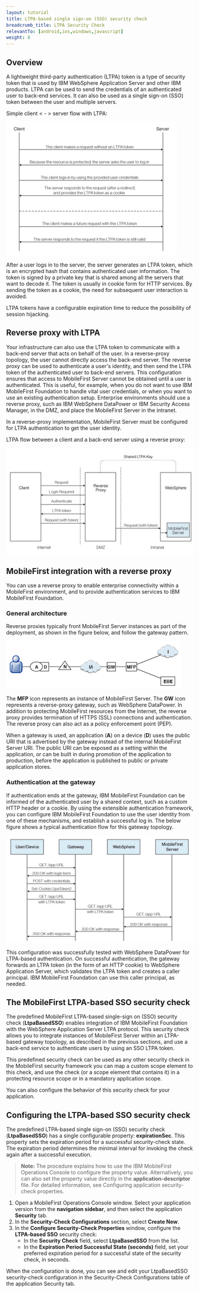 ```yaml
---
layout: tutorial
title: LTPA-based single sign-on (SSO) security check
breadcrumb_title: LTPA Security Check
relevantTo: [android,ios,windows,javascript]
weight: 8
---
```

<!-- NLS_CHARSET=UTF-8 -->
## Overview
A lightweight third-party authentication (LTPA) token is a type of security token that is used by IBM WebSphere Application Server and other IBM products. LTPA can be used to send the credentials of an authenticated user to back-end services. It can also be used as a single sign-on (SSO) token between the user and multiple servers.

Simple client < - > server flow with LTPA:

![Simple LTPA-based client <-> server flow](ltpa_simple_client_server.jpg)

After a user logs in to the server, the server generates an LTPA token, which is an encrypted hash that contains authenticated user information. The token is signed by a private key that is shared among all the servers that want to decode it. The token is usually in cookie form for HTTP services. By sending the token as a cookie, the need for subsequent user interaction is avoided.

LTPA tokens have a configurable expiration time to reduce the possibility of session hijacking.

## Reverse proxy with LTPA
Your infrastructure can also use the LTPA token to communicate with a back-end server that acts on behalf of the user. In a reverse-proxy topology, the user cannot directly access the back-end server. The reverse proxy can be used to authenticate a user's identity, and then send the LTPA token of the authenticated user to back-end servers. This configuration ensures that access to MobileFirst Server cannot be obtained until a user is authenticated. This is useful, for example, when you do not want to use IBM MobileFirst Foundation to handle vital user credentials, or when you want to use an existing authentication setup. Enterprise environments should use a reverse proxy, such as IBM WebSphere DataPower or IBM Security Access Manager, in the DMZ, and place the MobileFirst Server in the intranet.

In a reverse-proxy implementation, MobileFirst Server must be configured for LTPA authentication to get the user identity.

LTPA flow between a client and a back-end server using a reverse proxy:

![Reverse-proxy LTPA flow](ltpa_reverse_proxy.jpg)

## MobileFirst integration with a reverse proxy
You can use a reverse proxy to enable enterprise connectivity within a MobileFirst environment, and to provide authentication services to IBM MobileFirst Foundation.

### General architecture
Reverse proxies typically front MobileFirst Server instances as part of the deployment, as shown in the figure below, and follow the gateway pattern.

![ Integration with reverse proxy](reverse_proxy_integ.jpg)

The **MFP** icon represents an instance of MobileFirst Server. The **GW** icon represents a reverse-proxy gateway, such as WebSphere DataPower. In addition to protecting MobileFirst resources from the Internet, the reverse proxy provides termination of HTTPS (SSL) connections and authentication. The reverse proxy can also act as a policy enforcement point (PEP).

When a gateway is used, an application (**A**) on a device (**D**) uses the public URI that is advertised by the gateway instead of the internal MobileFirst Server URI. The public URI can be exposed as a setting within the application, or can be built in during promotion of the application to production, before the application is published to public or private application stores.

### Authentication at the gateway
If authentication ends at the gateway, IBM MobileFirst Foundation can be informed of the authenticated user by a shared context, such as a custom HTTP header or a cookie. By using the extensible authentication framework, you can configure IBM MobileFirst Foundation to use the user identity from one of these mechanisms, and establish a successful log in. The below figure shows a typical authentication flow for this gateway topology.

![Authentication flow](mf_reverse_proxy_integ_authentication_flow.jpg)

This configuration was successfully tested with WebSphere DataPower for LTPA-based authentication. On successful authentication, the gateway forwards an LTPA token (in the form of an HTTP cookie) to WebSphere Application Server, which validates the LTPA token and creates a caller principal. IBM MobileFirst Foundation can use this caller principal, as needed.

## The MobileFirst LTPA-based SSO security check
The predefined MobileFirst LTPA-based single-sign on (SSO) security check (**LtpaBasedSSO**) enables integration of IBM MobileFirst Foundation with the WebSphere Application Server LTPA protocol. This security check allows you to integrate instances of MobileFirst Server within an LTPA-based gateway topology, as described in the previous sections, and use a back-end service to authenticate users by using an SSO LTPA token.

This predefined security check can be used as any other security check in the MobileFirst security framework you can map a custom scope element to this check, and use the check (or a scope element that contains it) in a protecting resource scope or in a mandatory application scope.

You can also configure the behavior of this security check for your application.

## Configuring the LTPA-based SSO security check
The predefined LTPA-based single sign-on (SSO) security check (**LtpaBasedSSO**) has a single configurable property: **expirationSec**. This property sets the expiration period for a successful security-check state. The expiration period determines the minimal interval for invoking the check again after a successful execution.

> **Note:** The procedure explains how to use the IBM MobileFirst Operations Console to configure the property value. Alternatively, you can also set the property value directly in the **application-descriptor** file. For detailed information, see Configuring application security-check properties.

1. Open a MobileFirst Operations Console window. Select your application version from the **navigation sidebar**, and then select the application **Security** tab.
2. In the **Security-Check Configurations** section, select **Create New**.
3. In the **Configure Security-Check Properties** window, configure the **LTPA-based SSO** security check:
    * In the **Security Check** field, select **LtpaBasedSSO** from the list.
    * In the **Expiration Period Successful State (seconds)** field, set your preferred expiration period for a successful state of the security check, in seconds.

When the configuration is done, you can see and edit your LtpaBasedSSO security-check configuration in the Security-Check Configurations table of the application Security tab.




